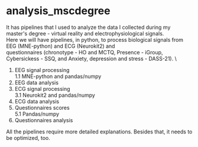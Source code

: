 # analysis_mscdegree #

It has pipelines that I used to analyze the data I collected during my master's degree - virtual reality and electrophysiological signals. \
Here we will have pipelines, in python, to process biological signals from EEG (MNE-python) and ECG (Neurokit2) and \
questionnaires (chronotype - HO and MCTQ, Presence - iGroup, Cybersickess - SSQ, and Anxiety, depression and stress - DASS-21). \
1. EEG signal processing\
1.1 MNE-python and pandas/numpy
2. EEG data analysis
3. ECG signal processing\
3.1 Neurokit2 and pandas/numpy
4. ECG data analysis
5. Questionnaires scores\
5.1 Pandas/numpy
6. Questionnaires analysis

All the pipelines require more detailed explanations. Besides that, it needs to be optimized, too. 
